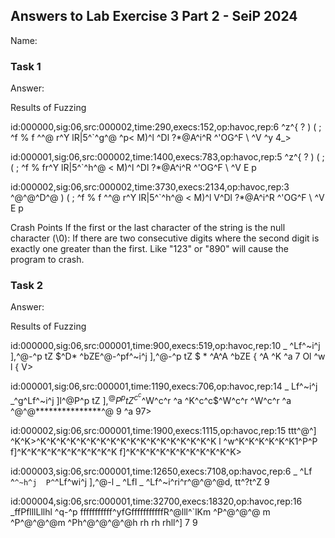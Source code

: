 ## Answers to Lab Exercise 3 Part 2 - SeiP 2024
Name:
### Task 1
Answer:

Results of Fuzzing

id:000000,sig:06,src:000002,time:290,execs:152,op:havoc,rep:6
^z^{ ?  ) (     ;      ^f   %  f    ^^@  r^Y lR|5^`^g^@  ^p< M)^l  ^Dl ?*@A^i^R  ^'OG^F  \ ^V  ^y  4_>

id:000001,sig:06,src:000002,time:1400,execs:783,op:havoc,rep:5
^z^{ ?  ) (     ; (     ;      ^f   %  fr^Y lR|5^`^h^@   < M)^l  ^Dl ?*@A^i^R  ^'OG^F  \ ^V E  p<v   >

id:000002,sig:06,src:000002,time:3730,execs:2134,op:havoc,rep:3     
^@^@^D^@  ) (     ;      ^f   %  f    ^^@  r^Y lR|5^`^h^@   < M)^l V^Dl ?*@A^i^R  ^'OG^F  \ ^V E  p<v>


Crash Points
If the first or the last character of the string is the null character (\0):
If there are two consecutive digits where the second digit is exactly one greater than the first. Like "123" or "890" will cause the program to crash.



### Task 2
Answer:

Results of Fuzzing

id:000000,sig:06,src:000001,time:900,execs:519,op:havoc,rep:10
 _ ^Lf^~i^j  ],^@-^p tZ $^D*  ^bZE^@-^pf^~i^j  ],^@-^p tZ $ * ^A^A ^bZE {   ^A ^K  ^a  7 Ol ^w l {  V>

id:000001,sig:06,src:000001,time:1190,execs:706,op:havoc,rep:14
 _ Lf^~i^j  _^g^Lf^~i^j  ]l^@P^p tZ $],^@P^p tZ ^c^c$^W^c^r  ^a ^K^c^c$^W^c^r ^W^c^r  ^a ^@^@***************^@ 9 ^a  97>

id:000002,sig:06,src:000001,time:1900,execs:1115,op:havoc,rep:15
ttt^@^] ^K^K>^K^K^K^K^K^K^K^K^K^K^K^K^K^K^K^K^K^K l ^w^K^K^K^K^K^K1^P^P f]^K^K^K^K^K^K^K^K^K^K f]^K^K^K^K^K^K^K^K^K^K^K>

id:000003,sig:06,src:000001,time:12650,execs:7108,op:havoc,rep:6
 _ ^Lf ^`^~h^j  P^`^Lf^wi^j  ],^@-l _ ^Lfl _ ^Lf^~i^ri^r^@^@^@d, tt^?t^Z 9

id:000004,sig:06,src:000001,time:32700,execs:18320,op:havoc,rep:16
 _ffPflllLllhl  ^q-^p fffffffffff^yfGfffffffffffR^@lll^`lKm ^P^@^@^@  m ^P^@^@^@m ^Ph^@^@^@^@h rh rh rhll^]  7 9


